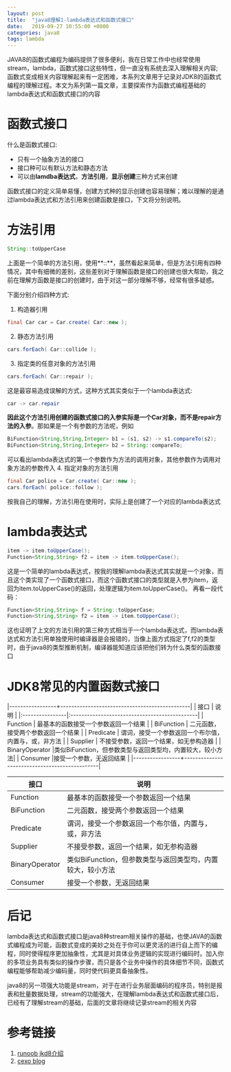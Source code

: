 ```yaml
---
layout: post
title:  "java8理解1-lambda表达式和函数式接口"
date:   2019-09-27 10:55:00 +0800
categories: java8
tags: lambda
---
```


JAVA8的函数式编程为编码提供了很多便利，我在日常工作中也经常使用stream，lambda，函数式接口这些特性，但一直没有系统去深入理解相关内容;函数式变成相关内容理解起来有一定困难，本系列文章用于记录对JDK8的函数式编程的理解过程。本文为系列第一篇文章，主要探索作为函数式编程基础的lambda表达式和函数式接口的内容

# 函数式接口

什么是函数式接口:
* 只有一个抽象方法的接口
* 接口种可以有默认方法和静态方法
* 可以由**lamdba表达式**，**方法引用**，**显示创建**三种方式来创建

函数式接口的定义简单易懂，创建方式种的显示创建也容易理解；难以理解的是通过lambda表达式和方法引用来创建函数是接口，下文将分别说明。

# 方法引用

```java
String::toUpperCase
```
上面是一个简单的方法引用，使用**::**，虽然看起来简单，但是方法引用有四种情况，其中有细微的差别，这些差别对于理解函数是接口的创建也很大帮助，我之前在理解方函数是接口的创建时，由于对这一部分理解不够，经常有很多疑惑。

下面分别介绍四种方式:
1. 构造器引用
```java
final Car car = Car.create( Car::new );
```
2. 静态方法引用
```java
cars.forEach( Car::collide );
```
3. 指定类的任意对象的方法引用
```java
cars.forEach( Car::repair );
```
这是最容易造成误解的方式，这种方式其实类似于一个lambda表达式:
```java
car -> car.repair
```
**因此这个方法引用创建的函数式接口的入参实际是一个Car对象，而不是repair方法的入参**。那如果是一个有参数的方法呢，例如
```java
BiFunction<String,String,Integer> b1 = (s1, s2) -> s1.compareTo(s2);
BiFunction<String,String,Integer> b2 = String::compareTo;
```
可以看出lambda表达式的第一个参数作为方法的调用对象，其他参数作为调用对象方法的参数传入
4. 指定对象的方法引用
```java
final Car police = Car.create( Car::new );
cars.forEach( police::follow );
```
按我自己的理解，方法引用在使用时，实际上是创建了一个对应的lambda表达式

# lambda表达式

```java
item -> item.toUpperCase();
Function<String,String> f2 = item -> item.toUpperCase();
```

这是一个简单的lambda表达式，按我的理解lambda表达式其实就是一个对象，而且这个类实现了一个函数式接口，而这个函数式接口的类型就是入参为item，返回为item.toUpperCase()的返回，处理逻辑为item.toUpperCase()。
再看一段代码：

```java
Function<String,String> f = String::toUpperCase;
Function<String,String> f2 = item -> item.toUpperCase();
```

这也证明了上文的方法引用的第三种方式相当于一个lambda表达式，而lambda表达式和方法引用单独使用时编译器是会报错的，当像上面方式指定了f,f2的类型时，由于java8的类型推断机制，编译器能知道应该把他们转为什么类型的函数接口

# JDK8常见的内置函数式接口

|-----------------+-----------------------------------------------|
| 接口            | 说明                                            |
|:----------------|:----------------------------------------------|
| Function       | 最基本的函数接受一个参数返回一个结果               |
| BiFunction     | 二元函数，接受两个参数返回一个结果                 |
| Predicate      | 谓词，接受一个参数返回一个布尔值，内置与，或，非方法 |
| Supplier       | 不接受参数，返回一个结果，如无参构造器              |
| BinaryOperator |类似BiFunction，但参数类型与返回类型均，内置较大，较小方法|
| Consumer       |接受一个参数，无返回结果 |
|-----------------+-----------------------------------------------|

| 接口  | 说明  |
| ---- | ---- |
| Function | 最基本的函数接受一个参数返回一个结果 |
| BiFunction     | 二元函数，接受两个参数返回一个结果     |
| Predicate     | 谓词，接受一个参数返回一个布尔值，内置与，或，非方法     |
| Supplier     | 不接受参数，返回一个结果，如无参构造器     |
| BinaryOperator     |类似BiFunction，但参数类型与返回类型均，内置较大，较小方法      |
| Consumer     |  接受一个参数，无返回结果    |

# 后记

lambda表达式和函数式接口是java8种stream相关操作的基础，也使JAVA的函数式编程成为可能，函数式变成的美妙之处在于你可以更灵活的进行自上而下的编程，同时使得程序更加抽象性，尤其是对具体业务逻辑的实现进行编码时。加入你的多项业务具有类似的操作步骤，而只是各个业务中操作的具体细节不同，函数式编程能够帮助减少编码量，同时使代码更具备抽象性。

java8的另一项强大功能是stream，对于在进行业务层面编码的程序员，特别是报表和批量数据处理，stream的功能强大，在理解lambda表达式和函数式接口后，已经有了理解stream的基础，后面的文章将继续记录stream的相关内容

# 参考链接

1. [runoob jkd8介绍]
2. [cexo blog]

[runoob jkd8介绍]: https://www.runoob.com/java/java8-method-references.html
[cexo blog]: https://www.cnblogs.com/webor2006/p/8135873.html
